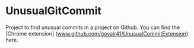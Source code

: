 # UnusualGitCommit
Project to find unusual commits in a project on Github.
You can find the [Chrome extension] (www.github.com/goyalr41/UnusualCommitExtension) here. 

